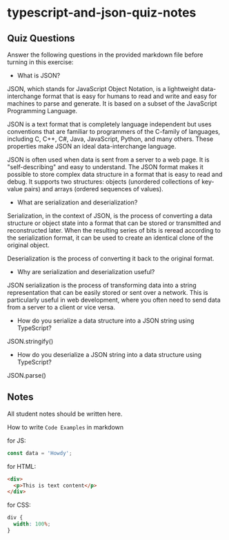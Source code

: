# typescript-and-json-quiz-notes

## Quiz Questions

Answer the following questions in the provided markdown file before turning in this exercise:

- What is JSON?

JSON, which stands for JavaScript Object Notation, is a lightweight data-interchange format that is easy for humans to read and write and easy for machines to parse and generate. It is based on a subset of the JavaScript Programming Language.

JSON is a text format that is completely language independent but uses conventions that are familiar to programmers of the C-family of languages, including C, C++, C#, Java, JavaScript, Python, and many others. These properties make JSON an ideal data-interchange language.

JSON is often used when data is sent from a server to a web page. It is "self-describing" and easy to understand. The JSON format makes it possible to store complex data structure in a format that is easy to read and debug. It supports two structures: objects (unordered collections of key-value pairs) and arrays (ordered sequences of values).

- What are serialization and deserialization?

Serialization, in the context of JSON, is the process of converting a data structure or object state into a format that can be stored or transmitted and reconstructed later. When the resulting series of bits is reread according to the serialization format, it can be used to create an identical clone of the original object.

Deserialization is the process of converting it back to the original format.

- Why are serialization and deserialization useful?

JSON serialization is the process of transforming data into a string representation that can be easily stored or sent over a network. This is particularly useful in web development, where you often need to send data from a server to a client or vice versa.

- How do you serialize a data structure into a JSON string using TypeScript?

JSON.stringify()

- How do you deserialize a JSON string into a data structure using TypeScript?

JSON.parse()

## Notes

All student notes should be written here.

How to write `Code Examples` in markdown

for JS:

```javascript
const data = 'Howdy';
```

for HTML:

```html
<div>
  <p>This is text content</p>
</div>
```

for CSS:

```css
div {
  width: 100%;
}
```
